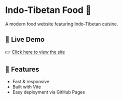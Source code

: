 # Indo-Tibetan Food 🍜

A modern food website featuring Indo-Tibetan cuisine.

## 🔗 Live Demo

👉 [Click here to view the site](https://fnu-dorjee.github.io/indo-tibetan-food/)

## 🚀 Features

- Fast & responsive
- Built with Vite
- Easy deployment via GitHub Pages
